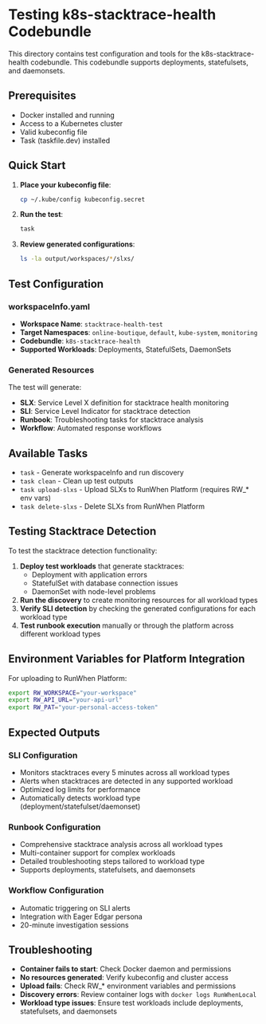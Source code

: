 # Testing k8s-stacktrace-health Codebundle

This directory contains test configuration and tools for the k8s-stacktrace-health codebundle. This codebundle supports deployments, statefulsets, and daemonsets.

## Prerequisites

- Docker installed and running
- Access to a Kubernetes cluster
- Valid kubeconfig file
- Task (taskfile.dev) installed

## Quick Start

1. **Place your kubeconfig file**:
   ```bash
   cp ~/.kube/config kubeconfig.secret
   ```

2. **Run the test**:
   ```bash
   task
   ```

3. **Review generated configurations**:
   ```bash
   ls -la output/workspaces/*/slxs/
   ```

## Test Configuration

### workspaceInfo.yaml
- **Workspace Name**: `stacktrace-health-test`
- **Target Namespaces**: `online-boutique`, `default`, `kube-system`, `monitoring`
- **Codebundle**: `k8s-stacktrace-health`
- **Supported Workloads**: Deployments, StatefulSets, DaemonSets

### Generated Resources
The test will generate:
- **SLX**: Service Level X definition for stacktrace health monitoring
- **SLI**: Service Level Indicator for stacktrace detection
- **Runbook**: Troubleshooting tasks for stacktrace analysis
- **Workflow**: Automated response workflows

## Available Tasks

- `task` - Generate workspaceInfo and run discovery
- `task clean` - Clean up test outputs
- `task upload-slxs` - Upload SLXs to RunWhen Platform (requires RW_* env vars)
- `task delete-slxs` - Delete SLXs from RunWhen Platform

## Testing Stacktrace Detection

To test the stacktrace detection functionality:

1. **Deploy test workloads** that generate stacktraces:
   - Deployment with application errors
   - StatefulSet with database connection issues
   - DaemonSet with node-level problems
2. **Run the discovery** to create monitoring resources for all workload types
3. **Verify SLI detection** by checking the generated configurations for each workload type
4. **Test runbook execution** manually or through the platform across different workload types

## Environment Variables for Platform Integration

For uploading to RunWhen Platform:
```bash
export RW_WORKSPACE="your-workspace"
export RW_API_URL="your-api-url"
export RW_PAT="your-personal-access-token"
```

## Expected Outputs

### SLI Configuration
- Monitors stacktraces every 5 minutes across all workload types
- Alerts when stacktraces are detected in any supported workload
- Optimized log limits for performance
- Automatically detects workload type (deployment/statefulset/daemonset)

### Runbook Configuration  
- Comprehensive stacktrace analysis across all workload types
- Multi-container support for complex workloads
- Detailed troubleshooting steps tailored to workload type
- Supports deployments, statefulsets, and daemonsets

### Workflow Configuration
- Automatic triggering on SLI alerts
- Integration with Eager Edgar persona
- 20-minute investigation sessions

## Troubleshooting

- **Container fails to start**: Check Docker daemon and permissions
- **No resources generated**: Verify kubeconfig and cluster access
- **Upload fails**: Check RW_* environment variables and permissions
- **Discovery errors**: Review container logs with `docker logs RunWhenLocal`
- **Workload type issues**: Ensure test workloads include deployments, statefulsets, and daemonsets
